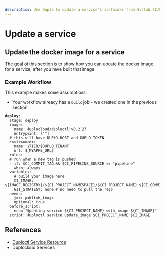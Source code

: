 ```yaml
---
description: Use Duplo to update a service's container from Gitlab CI/CD
---
```


# Update a service

## Update the docker image for a service

The goal of this section is to show how you can update the docker image for a service, after you have built that image.

### Example Workflow

This example makes some assumptions:

* Your workflow already has a `build` job - we created one in the previous section

<pre class="language-yaml"><code class="lang-yaml"><strong>deploy:
</strong>  stage: deploy
  image:
    name: duplocloud/duploctl:v0.2.27
    entrypoint: [""]
  # this will have DUPLO_HOST and DUPLO_TOKEN
  environment:
    name: $TIER/$DUPLO_TENANT
    url: ${MYAPPS_URL}
  rules:
  # run when a new tag is pushed
  - if: $CI_COMMIT_TAG &#x26;&#x26; $CI_PIPELINE_SOURCE == "pipeline"
    when: always
  variables:
    # build your image here
    CI_IMAGE: ${IMAGE_REGISTRY}/${CI_PROJECT_NAMESPACE}/${CI_PROJECT_NAME}:${CI_COMMIT_TAG}
    GIT_STRATEGY: none # no need to pull the repo
  needs:
  - job: publish_image
    optional: true
  before_script:
  - echo "Updating service ${CI_PROJECT_NAME} with image ${CI_IMAGE}"
  script: duploctl service update_image $CI_PROJECT_NAME $CI_IMAGE
</code></pre>

## References

* [Duploctl Service Resource](https://cli.duplocloud.com/Service/)
* Duplocloud Services

